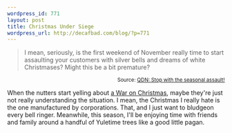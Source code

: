 ```yaml
--- 
wordpress_id: 771
layout: post
title: Christmas Under Siege
wordpress_url: http://decafbad.com/blog/?p=771
---
```

<blockquote cite="http://q.queso.com/archives/001800">I mean, seriously, is the first weekend of November really time to start assaulting your customers with silver bells and dreams of white Christmases? Might this be a bit premature?</blockquote>
<small style="text-align:right; display:block">Source: <a href="http://q.queso.com/archives/001800">QDN: Stop with the seasonal assault!</a></small>

When the nutters start yelling about [a War on Christmas][war], maybe they're just not really understanding the situation.  I mean, the Christmas I really hate is the one manufactured by corporations.  That, and I just want to bludgeon every bell ringer.  Meanwhile, this season, I'll be enjoying time with friends and family around a handful of Yuletime trees like a good little pagan.

[war]: http://mediamatters.org/items/200510240015

<!-- tags: christmas -->
